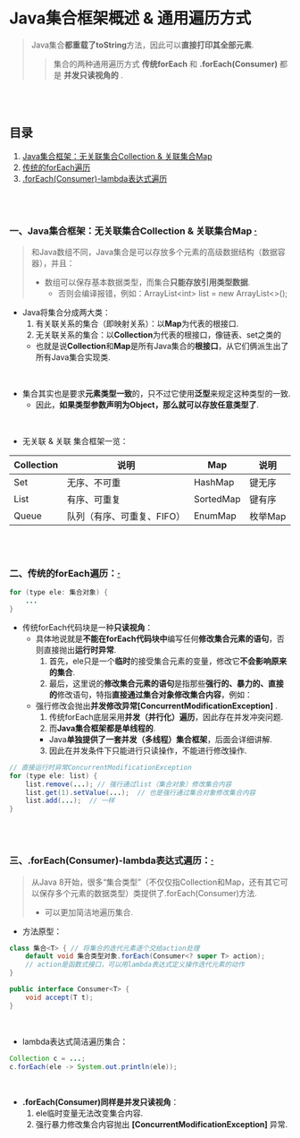 # Java集合框架概述 & 通用遍历方式
> Java集合**都重载了toString**方法，因此可以**直接打印其全部元素**.
>
>> 集合的两种通用遍历方式 **传统forEach** 和 **.forEach(Consumer)** 都是 **并发只读视角的** .

<br><br>

## 目录

1. [Java集合框架：无关联集合Collection & 关联集合Map](#一java集合框架无关联集合collection--关联集合map--)
2. [传统的forEach遍历](#二传统的foreach遍历)
3. [.forEach(Consumer)-lambda表达式遍历](#三foreachconsumer-lambda表达式遍历)

<br><br>

### 一、Java集合框架：无关联集合Collection & 关联集合Map  [·](#目录)
> 和Java数组不同，Java集合是可以存放多个元素的高级数据结构（数据容器），并且：
>
>   - 数组可以保存基本数据类型，而集合**只能存放引用类型数据**.
>     - 否则会编译报错，例如：ArrayList\<int\> list = new ArrayList\<\>();

- Java将集合分成两大类：
  1. 有关联关系的集合（即映射关系）：以**Map**为代表的根接口.
  2. 无关联关系的集合：以**Collection**为代表的根接口，像链表、set之类的
    - 也就是说**Collection**和**Map**是所有Java集合的**根接口**，从它们俩派生出了所有Java集合实现类.

<br>

- 集合其实也是要求**元素类型一致**的，只不过它使用**泛型**来规定这种类型的一致.
  - 因此，**如果类型参数声明为Object，那么就可以存放任意类型了**.

<br>

- 无关联 & 关联 集合框架一览：

| Collection | 说明 | Map | 说明 |
| --- | --- | --- | --- |
| Set | 无序、不可重 | HashMap | 键无序 |
| List | 有序、可重复 | SortedMap | 键有序 |
| Queue | 队列（有序、可重复、FIFO）| EnumMap | 枚举Map |

<br><br>

### 二、传统的forEach遍历：[·](#目录)

```Java
for (type ele: 集合对象) {
	...
}
```

- 传统forEach代码块是一种**只读视角**：
  - 具体地说就是**不能在forEach代码块中**编写任何**修改集合元素的语句**，否则直接抛出**运行时异常**.
    1. 首先，ele只是一个**临时**的接受集合元素的变量，修改它**不会影响原来的集合**.
    2. 最后，这里说的**修改集合元素的语句**是指那些**强行的、暴力的、直接的**修改语句，特指**直接通过集合对象修改集合内容**，例如：
  - 强行修改会抛出**并发修改异常[ConcurrentModificationException]** .
    1. 传统forEach底层采用**并发（并行化）遍历**，因此存在并发冲突问题.
    2. 而**Java集合框架都是单线程的**.
      - Java**单独提供了一套并发（多线程）集合框架**，后面会详细讲解.
    3. 因此在并发条件下只能进行只读操作，不能进行修改操作.

```Java
// 直接运行时异常ConcurrentModificationException
for (type ele: list) {
	list.remove(...); // 强行通过list（集合对象）修改集合内容
    list.get(1).setValue(...);  // 也是强行通过集合对象修改集合内容
    list.add(...);  // 一样
}
```

<br><br>

### 三、.forEach(Consumer)-lambda表达式遍历：[·](#目录)
> 从Java 8开始，很多“集合类型”（不仅仅指Collection和Map，还有其它可以保存多个元素的数据类型）类提供了.forEach(Consumer)方法.
>
>   - 可以更加简洁地遍历集合.

- 方法原型：

```Java
class 集合<T> { // 将集合的迭代元素逐个交给action处理
    default void 集合类型对象.forEach(Consumer<? super T> action);
    // action是函数式接口，可以用lambda表达式定义操作迭代元素的动作
}

public interface Consumer<T> {
    void accept(T t);
}
```

<br>

- lambda表达式简洁遍历集合：

```Java
Collection c = ...;  
c.forEach(ele -> System.out.println(ele));
```

<br>

- **.forEach(Consumer)同样是并发只读视角**：
  1. ele临时变量无法改变集合内容.
  2. 强行暴力修改集合内容抛出 **[ConcurrentModificationException]** 异常.
